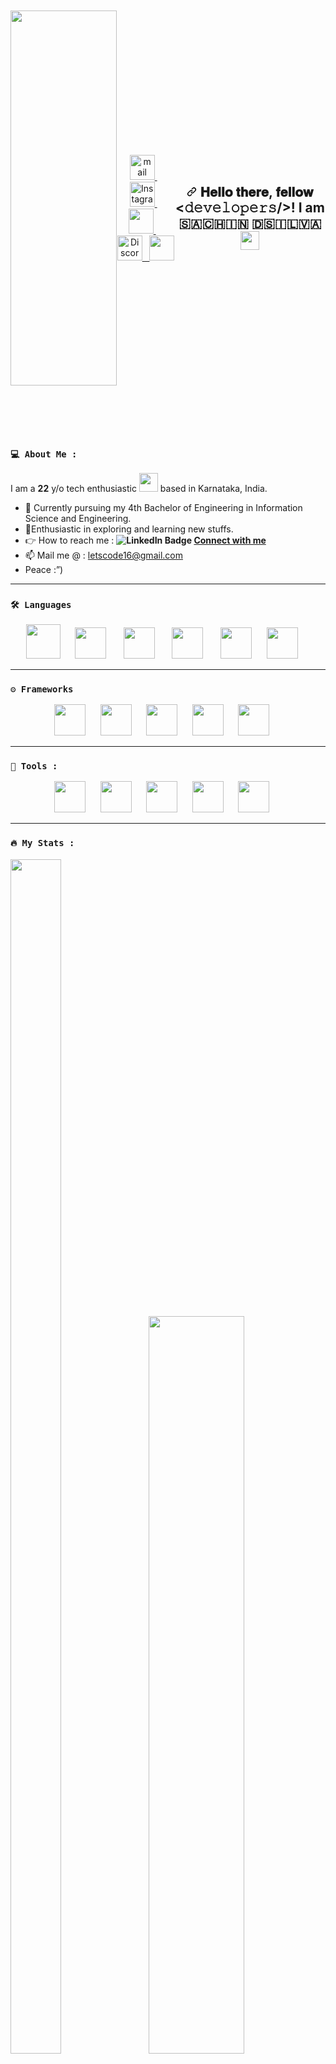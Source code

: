 


<div id="header" align="center" style="display:flex;justify-content:center;align-items:center;margin-bottom:50px;margin-top:50px;">
<img src="https://media.giphy.com/media/v1.Y2lkPTc5MGI3NjExZWUzNTAxNmU0MjBmNjg1MmMyNTEzODc5YjRmMTQ5YjdiNzg5YWFjMCZjdD1n/dWesBcTLavkZuG35MI/giphy.gif" style="margin-bottom:50px;" height="600" width="100%">
  

 <p align="center" dir="auto">
<!--   GMAIL -->
     <a href="mailto:dsilva.sachinronson@nidec.com">
    <img src="https://www.svgrepo.com/show/452213/gmail.svg" height="40px" alt="mail" data-canonical-src="https://www.svgrepo.com/show/223047/gmail.svg" style="max-width: 100%;">
    </a>&nbsp;&nbsp;
<!--   INSTAGRAM  -->
  
<a href="https://www.instagram.com/sachin.dsilva_/" rel="nofollow">
    <img src="https://www.svgrepo.com/show/452229/instagram-1.svg" height="40px" alt="Instagram" data-canonical-src="https://www.svgrepo.com/show/452229/instagram-1.svg" style="max-width: 100%;">
    </a>&nbsp;&nbsp;
<!--     TWITTER  -->
  <a href="https://twitter.com/sachinrons123" rel="nofollow">
    <img src="https://www.svgrepo.com/show/452123/twitter.svg" height="40px" data-canonical-src="https://www.svgrepo.com/show/475689/twitter-color.svg" style="max-width: 100%;">
    </a>&nbsp;&nbsp;&nbsp;
    <!-- TELEGRAM -->
  <a href="https://t.me/ise_nmamit" rel="nofollow">
     <img src="https://www.svgrepo.com/show/452115/telegram.svg" height="40px" alt="Discord" data-canonical-src="https://www.svgrepo.com/show/452115/telegram.svg" style="max-width: 100%;">&nbsp;&nbsp;
<!--     LINKEDIN  -->

 <a href="https://www.linkedin.com/in/sachin-dsilva-43169a1bb" rel="nofollow">
    <img src="https://www.svgrepo.com/show/448234/linkedin.svg" height="40px" data-canonical-src="https://www.svgrepo.com/show/448234/linkedin.svg" style="max-width: 100%;">
    </a>&nbsp;&nbsp;
</p>

<h2 dir="auto"><a id="user-content--𝐇𝐞𝐥𝐥𝐨-𝐭𝐡𝐞𝐫𝐞-𝐟𝐞𝐥𝐥𝐨𝐰-𝚍𝚎𝚟𝚎𝚕𝚘𝚙𝚎𝚛𝚜-" class="anchor" aria-hidden="true" href="#-𝐇𝐞𝐥𝐥𝐨-𝐭𝐡𝐞𝐫𝐞-𝐟𝐞𝐥𝐥𝐨𝐰-𝚍𝚎𝚟𝚎𝚕𝚘𝚙𝚎𝚛𝚜-"><svg class="octicon octicon-link" viewBox="0 0 16 16" version="1.1" width="16" height="16" aria-hidden="true"><path d="m7.775 3.275 1.25-1.25a3.5 3.5 0 1 1 4.95 4.95l-2.5 2.5a3.5 3.5 0 0 1-4.95 0 .751.751 0 0 1 .018-1.042.751.751 0 0 1 1.042-.018 1.998 1.998 0 0 0 2.83 0l2.5-2.5a2.002 2.002 0 0 0-2.83-2.83l-1.25 1.25a.751.751 0 0 1-1.042-.018.751.751 0 0 1-.018-1.042Zm-4.69 9.64a1.998 1.998 0 0 0 2.83 0l1.25-1.25a.751.751 0 0 1 1.042.018.751.751 0 0 1 .018 1.042l-1.25 1.25a3.5 3.5 0 1 1-4.95-4.95l2.5-2.5a3.5 3.5 0 0 1 4.95 0 .751.751 0 0 1-.018 1.042.751.751 0 0 1-1.042.018 1.998 1.998 0 0 0-2.83 0l-2.5 2.5a1.998 1.998 0 0 0 0 2.83Z"></path></svg></a> 𝐇𝐞𝐥𝐥𝐨 𝐭𝐡𝐞𝐫𝐞, 𝐟𝐞𝐥𝐥𝐨𝐰 &lt;𝚍𝚎𝚟𝚎𝚕𝚘𝚙𝚎𝚛𝚜/&gt;! I am 🇸​​🇦​​🇨​​🇭​​🇮​​🇳​ ​🇩​​🇸​​🇮​​🇱​​🇻​​🇦​ <a target="_blank" rel="noopener noreferrer nofollow" href="https://user-images.githubusercontent.com/42378118/110234147-e3259600-7f4e-11eb-95be-0c4047144dea.gif"><img src="https://user-images.githubusercontent.com/42378118/110234147-e3259600-7f4e-11eb-95be-0c4047144dea.gif" width="30" data-animated-image="" style="max-width: 100%;"></a></h2>
</div>



### `💻 About Me :`

I am a __22__ y/o tech enthusiastic <img src="https://media.giphy.com/media/WUlplcMpOCEmTGBtBW/giphy.gif" width="30"> based in Karnataka, India.
- 📗 Currently pursuing my 4th  Bachelor of Engineering in Information Science and Engineering.
- 🌱Enthusiastic in exploring and learning new stuffs.
- 👉 How to reach me : **![LinkedIn Badge](https://img.shields.io/badge/LinkedIn-blue?logo=linkedin&logoColor=white&style=plastic)&nbsp;[Connect with me]( https://www.linkedin.com/in/sachin-dsilva-43169a1bb)**
- 📫 Mail me @ : [letscode16@gmail.com]( 𝚖𝚊𝚒𝚕𝚝𝚘:𝚕𝚎𝚝𝚜𝚌𝚘𝚍𝚎𝟷𝟼@𝚐𝚖𝚊𝚒𝚕.𝚌𝚘𝚖)
- Peace :”)

___




### `🛠️ Languages`

<p align="center" dir="auto">
  <a target="_blank" rel="noopener noreferrer nofollow" href="https://camo.githubusercontent.com/d4642b1fb5a084e324973c450699a91866e0471fa93351eefa98f5383e342d27/68747470733a2f2f7777772e7376677265706f2e636f6d2f73686f772f3334393430322f68746d6c352e737667"><img src="https://www.svgrepo.com/show/373528/cpp3.svg" height="55px" data-canonical-src="https://www.svgrepo.com/show/349402/html5.svg" style="max-width: 100%;"></a>
  &nbsp;&nbsp;&nbsp;&nbsp;
    <a target="_blank" rel="noopener noreferrer nofollow" href="https://camo.githubusercontent.com/d4642b1fb5a084e324973c450699a91866e0471fa93351eefa98f5383e342d27/68747470733a2f2f7777772e7376677265706f2e636f6d2f73686f772f3334393430322f68746d6c352e737667"><img src="https://www.svgrepo.com/show/349402/html5.svg" height="50px" data-canonical-src="https://www.svgrepo.com/show/349402/html5.svg" style="max-width: 100%;"></a>
    &nbsp;&nbsp;&nbsp;&nbsp;&nbsp;
    <a target="_blank" rel="noopener noreferrer nofollow" href="https://camo.githubusercontent.com/dc60322aa209118df2560b0ad9b2c39f802813b86748b9691aa0448f64928a6a/68747470733a2f2f7777772e7376677265706f2e636f6d2f73686f772f3334393333302f637373332e737667"><img src="
    https://www.svgrepo.com/show/349330/css3.svg" height="50px" data-canonical-src="https://www.svgrepo.com/show/349330/css3.svg" style="max-width: 100%;"></a>
    &nbsp;&nbsp;&nbsp;&nbsp;&nbsp;
    <a target="_blank" rel="noopener noreferrer nofollow" href="https://camo.githubusercontent.com/1fed07091d02bc63d741c771bc8a423fe660c8f5fab7a4ea49655c3499a3080d/68747470733a2f2f7777772e7376677265706f2e636f6d2f73686f772f3334393431392f6a6176617363726970742e737667"><img src="https://www.svgrepo.com/show/349419/javascript.svg" height="50px" data-canonical-src="https://www.svgrepo.com/show/349419/javascript.svg" style="max-width: 100%;"></a>
    &nbsp;&nbsp;&nbsp;&nbsp;&nbsp;
    <a target="_blank" rel="noopener noreferrer nofollow" href="https://camo.githubusercontent.com/292f45fc7b9bab8b56ca45bd26dc3ec29b84b4641d3b3c272b1a9455af0e640e/68747470733a2f2f7777772e7376677265706f2e636f6d2f73686f772f3337343031362f707974686f6e2e737667"><img src="https://www.svgrepo.com/show/374016/python.svg" height="50px" data-canonical-src="https://www.svgrepo.com/show/374016/python.svg" style="max-width: 100%;"></a>
    &nbsp;&nbsp;&nbsp;&nbsp;    
    <a target="_blank" rel="noopener noreferrer nofollow" href="https://camo.githubusercontent.com/292f45fc7b9bab8b56ca45bd26dc3ec29b84b4641d3b3c272b1a9455af0e640e/68747470733a2f2f7777772e7376677265706f2e636f6d2f73686f772f3337343031362f707974686f6e2e737667"><img src="https://www.svgrepo.com/show/452234/java.svg" height="50px" data-canonical-src="https://www.svgrepo.com/svg/452234/java.svg" style="max-width: 100%;"></a>
    &nbsp;&nbsp;&nbsp;&nbsp;    
</p>

___

### `⚙ Frameworks`

<p align="center" dir="auto">
<!--   REACT JS -->
<a target="_blank" rel="noopener noreferrer nofollow" href="https://camo.githubusercontent.com/819148d68ac2798eb170d2da38c0924450f01d501b1f34b66072c4fdb1c1aa9a/68747470733a2f2f7777772e7376677265706f2e636f6d2f73686f772f3335353139302f72656163746a732e737667"><img src="https://www.svgrepo.com/show/355190/reactjs.svg" height="50px" data-canonical-src="https://www.svgrepo.com/show/355190/reactjs.svg" style="max-width: 100%;"></a>&nbsp;&nbsp;&nbsp;&nbsp;&nbsp;
<!-- TAILWIND -->
<a target="_blank" rel="noopener noreferrer nofollow" href="https://camo.githubusercontent.com/a02ade9e3cfc83eed0699d7189b5d2673a2def6149b4df0f8698f822ef463793/68747470733a2f2f7777772e7376677265706f2e636f6d2f73686f772f3337343131382f7461696c77696e642e737667"><img src="https://www.svgrepo.com/show/374118/tailwind.svg" height="50px" data-canonical-src="https://www.svgrepo.com/show/374118/tailwind.svg" style="max-width: 100%;"></a>&nbsp;&nbsp;&nbsp;&nbsp;&nbsp;
  <!-- MONGODB -->
    <a target="_blank" rel="noopener noreferrer nofollow" href="https://user-images.githubusercontent.com/88571833/190920486-b3bdd188-056d-4cbc-9bcc-4e7b6254df74.png"><img src="https://user-images.githubusercontent.com/88571833/190920486-b3bdd188-056d-4cbc-9bcc-4e7b6254df74.png" height="50px" style="max-width: 100%;"></a>&nbsp;&nbsp;&nbsp;&nbsp;&nbsp;
<!--   MYSQL -->
   <a target="_blank" rel="noopener noreferrer nofollow" href="https://camo.githubusercontent.com/6111cee1810d90f4383f261ec650917b1925b56599ab2962485b61315e0ad79e/68747470733a2f2f7777772e7376677265706f2e636f6d2f73686f772f3330333235312f6d7973716c2d6c6f676f2e737667"><img src="https://www.svgrepo.com/show/303251/mysql-logo.svg" height="50px" data-canonical-src="https://www.svgrepo.com/show/303251/mysql-logo.svg" style="max-width: 100%;"></a>&nbsp;&nbsp;&nbsp;&nbsp;&nbsp;
<!--   NODEJS -->
  <a target="_blank" rel="noopener noreferrer nofollow" href="https://camo.githubusercontent.com/079db18b204feb62b36de18e68f71011a897454970b0352c38875b3a798ed59a/68747470733a2f2f7777772e7376677265706f2e636f6d2f73686f772f3435323037352f6e6f64652d6a732e737667"><img src="https://www.svgrepo.com/show/452075/node-js.svg" height="50px" data-canonical-src="https://www.svgrepo.com/show/452075/node-js.svg" style="max-width: 100%;"></a>&nbsp;&nbsp;&nbsp;&nbsp;&nbsp;
</p>

___

### `🔨 Tools : `

<p align="center" dir="auto">
<!-- GIT -->
  <a target="_blank" rel="noopener noreferrer nofollow" href="https://camo.githubusercontent.com/d4df888d2e1956b182592a62e52e5a22b39209ebbb65e45220161f269a10ab92/68747470733a2f2f7777772e7376677265706f2e636f6d2f73686f772f3337333632332f6769742e737667"><img src="https://www.svgrepo.com/show/373623/git.svg" height="50px" data-canonical-src="https://www.svgrepo.com/show/373623/git.svg" style="max-width: 100%;"></a>&nbsp;&nbsp;&nbsp;&nbsp;&nbsp;
<!--   GITHUB -->
      <a target="_blank" rel="noopener noreferrer nofollow" href="https://camo.githubusercontent.com/3f7946d116b7e0e17a929a5636c3d75bd12144218ae215b6c8007a99ea2f5991/68747470733a2f2f7777772e7376677265706f2e636f6d2f73686f772f3331323235392f6769746875622e737667"><img src="https://www.svgrepo.com/show/312259/github.svg" height="50px" data-canonical-src="https://www.svgrepo.com/show/312259/github.svg" style="max-width: 100%;"></a>&nbsp;&nbsp;&nbsp;&nbsp;&nbsp;
<!--   FIGMA -->
     <a target="_blank" rel="noopener noreferrer nofollow" href="https://camo.githubusercontent.com/320375a599482ee00864b38caa44a093f6c69d0036826600f6c466687ed8f10b/68747470733a2f2f7777772e7376677265706f2e636f6d2f73686f772f3434383232322f6669676d612e737667"><img src="https://www.svgrepo.com/show/448222/figma.svg" height="50px" data-canonical-src="https://www.svgrepo.com/show/448222/figma.svg" style="max-width: 100%;"></a>&nbsp;&nbsp;&nbsp;&nbsp;&nbsp;
<!-- ADOBE PHOTOSHOP -->
   <a target="_blank" rel="noopener noreferrer nofollow" href="https://camo.githubusercontent.com/ce4f8ec9866b02c150ddc35f6840d5097b345676f43f1c7c8228d5e710aab62e/68747470733a2f2f75706c6f61642e77696b696d656469612e6f72672f77696b6970656469612f636f6d6d6f6e732f7468756d622f612f61662f41646f62655f50686f746f73686f705f43435f69636f6e2e7376672f3130323470782d41646f62655f50686f746f73686f705f43435f69636f6e2e7376672e706e673f3230323030363136303733363137"><img src="https://upload.wikimedia.org/wikipedia/commons/thumb/a/af/Adobe_Photoshop_CC_icon.svg/1024px-Adobe_Photoshop_CC_icon.svg.png?20200616073617" height="50px" data-canonical-src="https://upload.wikimedia.org/wikipedia/commons/thumb/a/af/Adobe_Photoshop_CC_icon.svg/1024px-Adobe_Photoshop_CC_icon.svg.png?20200616073617" style="max-width: 100%;"></a>&nbsp;&nbsp;&nbsp;&nbsp;&nbsp;
<!-- CANVAS -->
   <a target="_blank" rel="noopener noreferrer nofollow" href="https://camo.githubusercontent.com/eb334b54d725510561454e90d834d30502cbbaa74e887f138efa758757023b04/68747470733a2f2f7365656b6c6f676f2e636f6d2f696d616765732f432f63616e76612d6c6f676f2d423442453235373239412d7365656b6c6f676f2e636f6d2e706e67"><img src="https://seeklogo.com/images/C/canva-logo-B4BE25729A-seeklogo.com.png" height="50px" data-canonical-src="https://seeklogo.com/images/C/canva-logo-B4BE25729A-seeklogo.com.png" style="max-width: 100%;"></a>&nbsp;&nbsp;&nbsp;&nbsp;&nbsp;
</p>

___
 
 ### ` 🔥 My Stats : `
 


<div class='container'>
<img style="height: 70%; width: 40%;" class="img" src="https://github-readme-stats.vercel.app/api/top-langs/?username=sachindsilvaNIST&theme=radical&layout=compact" />
&nbsp;
&nbsp;
<img style="height: auto; width: 55%;" class="img" src="https://github-readme-stats.vercel.app/api?username=sachindsilvaNIST&show_icons=true&theme=radical" /></div>
</div>
  
  
<div align="center">
  <a href="http://github-readme-streak-stats.herokuapp.com?user=sachindsilvaNIST&theme=dark">
  <img align="center" src="http://github-readme-streak-stats.herokuapp.com?user=sachindsilvaNIST&theme=radical" />
</a>

<p align="left"> <img src="https://komarev.com/ghpvc/?username=sachindsilvaNIST&label=Profile%20views&color=0e75b6&style=flat" alt="sachindsilvaNIST" /> </p>

<p align="center"> 
<a href="https://github.com/ryo-ma/github-profile-trophy"><img src="https://github-profile-trophy.vercel.app/?username=sachindsilvaNIST" alt="sachindsilvaNIST" /></a> 
</p>

<p align="left"> <a href="https://twitter.com/sachinrons123" target="blank"><img src="https://img.shields.io/twitter/follow/sachinrons123?logo=twitter&style=for-the-badge" alt="sachinrons123" /></a> </p>

<h3 align="center">Connect with me:</h3>
<p align="center">
<a href="https://twitter.com/sachinrons123" target="blank"><img align="center" src="https://raw.githubusercontent.com/rahuldkjain/github-profile-readme-generator/master/src/images/icons/Social/twitter.svg" alt="sachinrons123" height="30" width="40" /></a>
<a href="https://linkedin.com/in/sachin-dsilva-43169a1bb" target="blank"><img align="center" src="https://raw.githubusercontent.com/rahuldkjain/github-profile-readme-generator/master/src/images/icons/Social/linked-in-alt.svg" alt="sachin-dsilva-43169a1bb" height="30" width="40" /></a>
<a href="https://codesandbox.com/sachindsilvaNIST" target="blank"><img align="center" src="https://raw.githubusercontent.com/rahuldkjain/github-profile-readme-generator/master/src/images/icons/Social/codesandbox.svg" alt="sachindsilvaNIST" height="30" width="40" /></a>
</p>
<p align="center" dir="auto">
<!--   GMAIL -->
     <a href="mailto:dsilva.sachinronson@gmail.com">
    <img src="https://www.svgrepo.com/show/452213/gmail.svg" height="40px" alt="mail" data-canonical-src="https://www.svgrepo.com/show/223047/gmail.svg" style="max-width: 100%;">
    </a>&nbsp;&nbsp;
<!--   INSTAGRAM  -->
  
<a href="https://www.instagram.com/sachin.dsilva_/" rel="nofollow">
    <img src="https://www.svgrepo.com/show/452229/instagram-1.svg" height="40px" alt="Instagram" data-canonical-src="https://www.svgrepo.com/show/452229/instagram-1.svg" style="max-width: 100%;">
    </a>&nbsp;&nbsp;
<!--     TWITTER  -->
  <a href="https://twitter.com/sachinrons123" rel="nofollow">
    <img src="https://www.svgrepo.com/show/452123/twitter.svg" height="40px" data-canonical-src="https://www.svgrepo.com/show/475689/twitter-color.svg" style="max-width: 100%;">
    </a>&nbsp;&nbsp;
    <!-- TELEGRAM -->
  <a href="https://t.me/ise_nmamit" rel="nofollow">
     <img src="https://www.svgrepo.com/show/452115/telegram.svg" height="40px" alt="Discord" data-canonical-src="https://www.svgrepo.com/show/452115/telegram.svg" style="max-width: 100%;">&nbsp;&nbsp;
<!--     LINKEDIN  -->

 <a href="https://www.linkedin.com/in/sachin-dsilva-43169a1bb" rel="nofollow">
    <img src="https://www.svgrepo.com/show/448234/linkedin.svg" height="40px" data-canonical-src="https://www.svgrepo.com/show/448234/linkedin.svg" style="max-width: 100%;">
    </a>&nbsp;&nbsp;

</p>





- [x] 👉                            **[𝙲𝚑𝚎𝚌𝚔𝚘𝚞𝚝 𝚖𝚢 𝙶𝚒𝚝𝙷𝚞𝚋 𝟸.𝟶 𝚏𝚘𝚛 𝚘𝚝𝚑𝚎𝚛 𝚛𝚎𝚜𝚘𝚞𝚛𝚌𝚎𝚜](https://github.com/sachindsilva16)**

---
